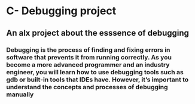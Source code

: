 <h1>C- Debugging project</h1>
<h2>An alx project about the esssence of debugging</h2>

<h3>Debugging is the process of finding and fixing errors in software that prevents it from running correctly. As you become a more advanced programmer and an industry engineer, you will learn how to use debugging tools such as gdb or built-in tools that IDEs have. However, it’s important to understand the concepts and processes of debugging manually</h3>
